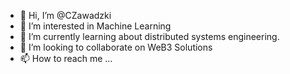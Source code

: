 - 👋 Hi, I’m @CZawadzki
- 👀 I’m interested in Machine Learning 
- 🌱 I’m currently learning about distributed systems engineering.
- 💞️ I’m looking to collaborate on WeB3 Solutions 
- 📫 How to reach me ...

<!---
CZawadzki/CZawadzki is a ✨ special ✨ repository because its `README.md` (this file) appears on your GitHub profile.
You can click the Preview link to take a look at your changes.
--->
